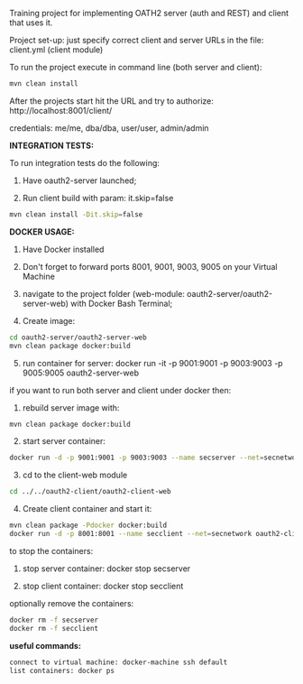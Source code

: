 Training project for implementing OATH2 server (auth and REST) and client that uses it.

Project set-up:
just specify correct client and server URLs in the file: client.yml (client module)

To run the project execute in command line (both server and client): 
```sh
mvn clean install
```
After the projects start hit the URL and try to authorize: http://localhost:8001/client/

credentials: me/me, dba/dba, user/user, admin/admin

**INTEGRATION TESTS:**

To run integration tests do the following:

1) Have oauth2-server launched;

2) Run client build with param: it.skip=false
```sh
mvn clean install -Dit.skip=false
```

**DOCKER USAGE:**

1) Have Docker installed

2) Don't forget to forward ports 8001, 9001, 9003, 9005 on your Virtual Machine

3) navigate to the project folder (web-module: oauth2-server/oauth2-server-web) with Docker Bash Terminal;

4) Create image: 
```sh
cd oauth2-server/oauth2-server-web
mvn clean package docker:build
```
5) run container for server: docker run -it -p 9001:9001 -p 9003:9003 -p 9005:9005 oauth2-server-web

if you want to run both server and client under docker then:

1) rebuild server image with: 
```sh
mvn clean package docker:build
```
2) start server container:
```sh
docker run -d -p 9001:9001 -p 9003:9003 --name secserver --net=secnetwork oauth2-server-web
```
3) cd to the client-web module
```sh
cd ../../oauth2-client/oauth2-client-web
```
4) Create client container and start it:
```sh
mvn clean package -Pdocker docker:build
docker run -d -p 8001:8001 --name secclient --net=secnetwork oauth2-client-web
```

to stop the containers:

1) stop server container: docker stop secserver

2) stop client container: docker stop secclient

optionally remove the containers:
```sh
docker rm -f secserver
docker rm -f secclient
```


**useful commands:**
```sh
connect to virtual machine: docker-machine ssh default
list containers: docker ps
```


